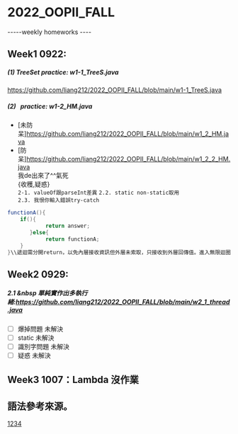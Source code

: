# 2022_OOPII_FALL
-----weekly homeworks ----
## Week1 0922:
##### (1)&nbsp;TreeSet practice:  w1-1_TreeS.java
https://github.com/liang212/2022_OOPII_FALL/blob/main/w1-1_TreeS.java
##### (2) &nbsp; practice:  w1-2_HM.java
* [未防呆]https://github.com/liang212/2022_OOPII_FALL/blob/main/w1_2_HM.java
* [防呆]https://github.com/liang212/2022_OOPII_FALL/blob/main/w1_2_2_HM.java  
    我de出來了^^氣死  
    {收穫,疑惑}  
    `2-1. valueOf跟parseInt差異`
`2.2. static non-static取用`  
`2.3. 我恨你輸入錯誤try-catch `
```JAVA
functionA(){
    if(){
            return answer;
       }else{
            return functionA;
    }
}\\遞迴需分開return，以免內層接收資訊但外層未索取，只接收到外層回傳值。進入無限迴圈。
``` 
## Week2 0929:
##### 2.1 &nbsp 單純實作出多執行緒:https://github.com/liang212/2022_OOPII_FALL/blob/main/w2_1_thread.java
- [ ] 爆掉問題 未解決
- [ ] static 未解決
- [ ] 識別字問題 未解決
- [ ] 疑惑 未解決
## Week3 1007：Lambda 沒作業

## 語法參考來源。  
[1](https://blog.csdn.net/u012067966/article/details/50736647)[2](https://www.casper.tw/development/2019/11/23/ten-mins-learn-markdown/)[3](https://ithelp.ithome.com.tw/articles/10203758)[4](https://markdown.tw/)

